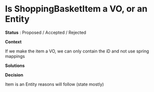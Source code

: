 # Is ShoppingBasketItem a VO, or an Entity

**Status** : Proposed / Accepted / Rejected

**Context**

If we make the item a VO, we can only contain the iD and not use
spring mappings

**Solutions**


**Decision**

Item is an Entity reasons will follow (state mostly)